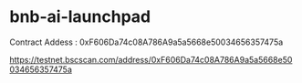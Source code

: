 # bnb-ai-launchpad


Contract Addess : 0xF606Da74c08A786A9a5a5668e50034656357475a

https://testnet.bscscan.com/address/0xF606Da74c08A786A9a5a5668e50034656357475a